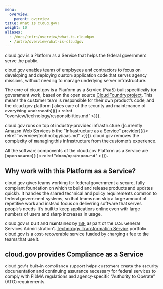 ```yaml
---
menu:
  overview:
    parent: overview
title: What is cloud.gov?
weight: 10
aliases:
  - /docs/intro/overview/what-is-cloudgov
  - /intro/overview/what-is-cloudgov
---
```


cloud.gov is a Platform as a Service that helps the federal government serve the public.

cloud.gov enables teams of employees and contractors to focus on developing and deploying custom application code that serves agency missions, without needing to manage underlying server infrastructure.

The core of cloud.gov is a Platform as a Service (PaaS) built specifically for government work, based on the open source [Cloud Foundry project](http://www.cloudfoundry.org/). This means the customer team is responsible for their own product’s code, and the cloud.gov platform [takes care of the security and maintenance of everything underneath]({{< relref "overview/technology/responsibilities.md" >}}).

cloud.gov runs on top of industry-provided infrastructure ([currently Amazon Web Services is the "Infrastructure as a Service" provider]({{< relref "overview/technology/iaas.md" >}})). cloud.gov removes the complexity of managing this infrastructure from the customer’s experience.

All the software components of the cloud.gov Platform as a Service are [open source]({{< relref "docs/ops/repos.md" >}}).

## Why work with this Platform as a Service?

cloud.gov gives teams working for federal government a secure, fully compliant foundation on which to build and release products and updates quickly. It handles the shared technical and policy requirements common to federal government systems, so that teams can skip a large amount of repetitive work and instead focus on delivering software that serves people’s needs. It’s built to keep applications online even with large numbers of users and sharp increases in usage.

cloud.gov is built and maintained by [18F](https://18f.gsa.gov/) as part of the U.S. General Services Administration’s [Technology Transformation Service](http://www.gsa.gov/portal/category/25729) portfolio. cloud.gov is a cost-recoverable service funded by charging a fee to the teams that use it.

## cloud.gov provides Compliance as a Service

cloud.gov's built-in compliance support helps customers create the security documentation and continuing assurance necessary for federal services to comply with FISMA regulations and agency-specific “Authority to Operate” (ATO) requirements.